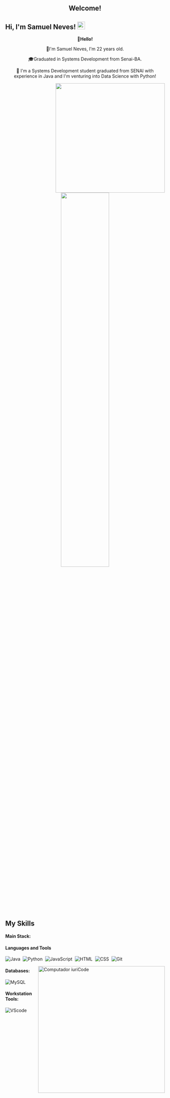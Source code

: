 <h2 align="center">
  <a name="welcome">Welcome!</a>
</h2>


<h2>Hi, I'm Samuel Neves! <img src="https://github.githubassets.com/images/mona-whisper.gif" height="24" /></h2>
<div align="center">
  <p>👋<strong>Hello!</strong> </p>
  <p>🚀I'm Samuel Neves, I'm 22 years old. </p>
  <p>🎓Graduated in Systems Development from Senai-BA. </p>
  <p>🌌 I'm a Systems Development student graduated from SENAI with experience in Java and I'm venturing into Data Science with Python!</p>
</div>

<img align='right' src="https://media.giphy.com/media/836HiJc7pgzy8iNXCn/giphy.gif" width="345" />

<div  align="center" style="margin-bottom:100px">
<img width=55% align="center"  src="https://github-readme-streak-stats.herokuapp.com?user=SamuelNevesO&theme=radical&mode=weekly" />
 </div>

 &nbsp;
 &nbsp;

## My Skills

#### Main Stack:

#### Languages and Tools
![Java](https://img.shields.io/badge/Java-ffecd1?style=for-the-badge&logo=java")&nbsp;
![Python](https://img.shields.io/badge/Python-14354C?style=for-the-badge&logo=python&logoColor=white)&nbsp;
![JavaScript](https://img.shields.io/badge/JavaScript-F7DF1E?style=for-the-badge&logo=javascript&logoColor=black)&nbsp;
![HTML](https://img.shields.io/badge/HTML5-E34F26?style=for-the-badge&logo=html5&logoColor=white)&nbsp;
![CSS](https://img.shields.io/badge/CSS3-1572B6?style=for-the-badge&logo=css3&logoColor=white)&nbsp;
![Git](https://img.shields.io/badge/GIT-E44C30?style=for-the-badge&logo=git&logoColor=white)&nbsp;

<img src="https://raw.githubusercontent.com/MicaelliMedeiros/micaellimedeiros/master/image/computer-illustration.png" min-width="400px" max-width="400px" width="400px" align="right" alt="Computador iuriCode">


#### Databases:

![MySQL](https://img.shields.io/badge/MySQL-005C84?style=for-the-badge&logo=mysql&logoColor=white)&nbsp;

#### Workstation Tools:

![VScode](https://img.shields.io/badge/vscode-4285F4?style=for-the-badge&logo=vscode&logoColor=white)&nbsp;


&nbsp;
&nbsp;
